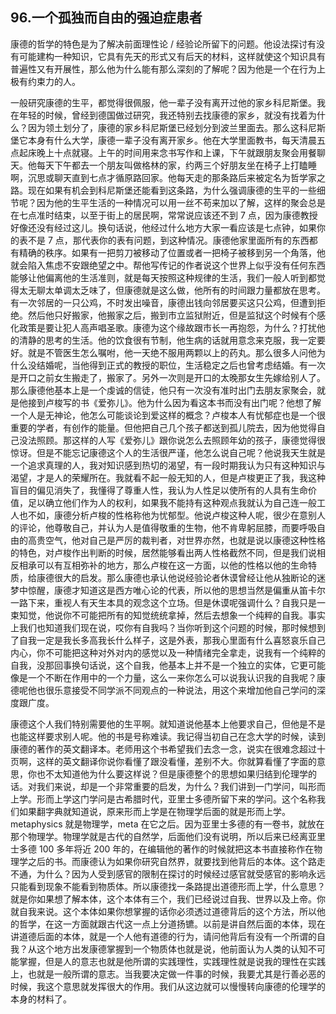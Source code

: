 ## 96.一个孤独而自由的强迫症患者
康德的哲学的特色是为了解决前面理性论 / 经验论所留下的问题。他设法探讨有没有可能建构一种知识，它具有先天的形式又有后天的材料，这样就使这个知识具有普遍性又有开展性，那么他为什么能有那么深刻的了解呢？因为他是一个在行为上极有约束力的人。


一般研究康德的生平，都觉得很佩服，他一辈子没有离开过他的家乡科尼斯堡。我在年轻的时候，曾经到德国做过研究，我还特别去找康德的家乡，就没有找着为什么？因为领土划分了，康德的家乡科尼斯堡已经划分到波兰里面去。那么这科尼斯堡它本身有什么大学，康德一辈子没有离开家乡。他在大学里面教书，每天清晨五点起床晚上十点就寝。上午的时间用来念书写作和上课，下午就跟朋友聚会用餐聊天。他每天下午都去一个朋友叫做格林的家，约两三个好朋友坐在椅子上打瞌睡啊，沉思或聊天直到七点才循原路回家。他每天走的那条路后来被定名为哲学家之路。现在如果有机会到科尼斯堡还能看到这条路，为什么强调康德的生平的一些细节呢？因为他的生平生活的一种情况可以用一丝不苟来加以了解，这样的聚会总是在七点准时结束，以至于街上的居民啊，常常说应该还不到 7 点，因为康德教授好像还没有经过这儿。换句话说，他经过什么地方大家一看应该是七点钟，如果你的表不是 7 点，那代表你的表有问题，到这种情况。康德他家里面所有的东西都有精确的秩序。如果有一把剪刀被移动了位置或者一把椅子被移到另一个角落，他就会陷入焦虑不安跟绝望之中。帮他写传记的作者说这个世界上似乎没有任何东西能够让他偏离他的生活准则，就是每天按照这种规律的生活，我们一般人听到都觉得太无聊太单调太乏味了，但康德就是这么做，他所有的时间跟力量都放在思考。有一次邻居的一只公鸡，不时发出噪音，康德出钱向邻居要买这只公鸡，但遭到拒绝。然后他只好搬家，他搬家之后，搬到市立监狱附近，但是监狱这个时候有个感化政策是要让犯人高声唱圣歌。康德为这个缘故跟市长一再抱怨，为什么？打扰他的清静的思考的生活。他的饮食很有节制，他生病的话就用意念来克服，我一定要好。就是不管医生怎么嘱咐，他一天绝不服用两颗以上的药丸。那么很多人问他为什么没结婚呢，当他得到正式的教授的职位，生活稳定之后也曾考虑结婚。有一次是开口之前女生搬走了，搬家了。另外一次则是开口的太晚那女生先嫁给别人了。那么康德他基本上是一个虔诚的信徒，他只有一次没有准时出门去朋友家聚会，就是他接到卢梭写的书《爱弥儿》。他为什么因为看这本书而没有出门呢？他想了解一个人是无神论，他怎么可能谈论到爱这样的概念？卢梭本人有忧郁症也是一个很重要的学者，有创作的能量。但他把自己几个孩子都送到孤儿院去，因为他觉得自己没法照顾。那这样的人写《爱弥儿》跟你说怎么去照顾年幼的孩子，康德觉得很惊讶。但是不能忘记康德这个人的生活很严谨，他怎么说自己呢？他说我天生就是一个追求真理的人，我对知识感到热切的渴望，有一段时期我认为只有这种知识与渴望，才是人的荣耀所在。我就看不起一般无知的人，但是卢梭更正了我，我这种盲目的偏见消失了，我懂得了尊重人性，我认为人性足以使所有的人具有生命价值，足以确立他们作为人的权利，如果我不能持有这种观点我就认为自己连一般工人也不如，康德分析卢梭的性格称他为忧郁型。他说卢梭这种人呢，很少在意别人的评论，他尊敬自己，并认为人是值得敬重的生物，他不肯卑躬屈膝，而要呼吸自由的高贵空气，他对自己是严厉的裁判者，对世界亦然，也就是说以康德这种性格的特色，对卢梭作出判断的时候，居然能够看出两人性格截然不同，但是我们说相反相承可以有互相弥补的地方，那么卢梭在这一方面，以他的性格以他的生命特质，给康德很大的启发。那么康德也承认他说经验论者休谟曾经让他从独断论的迷梦中惊醒，康德才知道这是西方唯心论的代表，所以他的思想当然是偏重从笛卡尔一路下来，重视人有天生本具的观念这个立场。但是休谟呢强调什么？自我只是一束知觉，他说你不可能把所有的知觉统统拿掉，然后去想象一个纯粹的自我。事实上我们也知道我们现在说，哎你有自我吗？当你听到这个问题的时候，那时候想到了自我一定是我长多高我长什么样子，这是外表，那我心里面有什么喜怒哀乐自己内心，你不可能把这种对外对内的感觉以及一种情绪完全拿走，说我有一个纯粹的自我，没那回事换句话说，这个自我，他基本上并不是一个独立的实体，它更可能像是一个不断在作用中的一个力量，这么一来你怎么可以说我认识我的自我呢？康德呢他也很乐意接受不同学派不同观点的一种说法，用这个来增加他自己学问的深度跟广度。


康德这个人我们特别需要他的生平啊。就知道说他基本上他要求自己，但他是不是也能这样要求别人呢。他的书是号称难读。我记得当初自己在念大学的时候，读到康德的著作的英文翻译本。老师用这个书希望我们去念一念，说实在很难念超过十页啊，这样的英文翻译你说你看懂了跟没看懂，差别不大。你就算看懂了字面的意思，你也不太知道他为什么要这样说？但是康德整个的思想如果归结到伦理学的话。对我们来说，却是一个非常重要的启发，为什么？我们讲到一门学问，叫形而上学。形而上学这门学问是古希腊时代，亚里士多德所留下来的学问。这个名称我们如果翻字典就知道说，原来形而上学是在物理学后面的就是形而上学。metaphysics 就是物理学，meta 在它之后。因为亚里士多德的有一卷书，就放在那个物理学。物理学就是古代的自然学，后面他们没有说明，所以后来已经离亚里士多德 100 多年将近 200 年的，在编辑他的著作的时候就把这本书直接称作在物理学之后的书。而康德认为如果你研究自然界，就要找到他背后的本体。这个路走不通，为什么？因为人受到感官的限制在探讨的时候经过感官就受感官的影响永远只能看到现象不能看到物质体。所以康德找一条路提出道德形而上学，什么意思？就是你如果想了解本体，这个本体有三个，我们已经说过自我、世界以及上帝。你就自我来说。这个本体如果你想掌握的话你必须透过道德背后的这个方法，所以他的哲学，在这一方面就跟古代这一点上分道扬镳。以前是讲自然后面的本体，现在讲道德后面的本体，就是一个人他有道德的行为，请问他背后有没有一个所谓的自我？从这个地方出发康德掌握到一个物质体也就是说，他前面认为人类的认知不可能掌握，但是人的意志也就是他所谓的实践理性，实践理性就是说我的理性在实践上，也就是一般所谓的意志。当我要决定做一件事的时候，我要尤其是行善必恶的时候，我这个意思就发挥很大的作用。我们从这边就可以慢慢转向康德的伦理学的本身的材料了。

